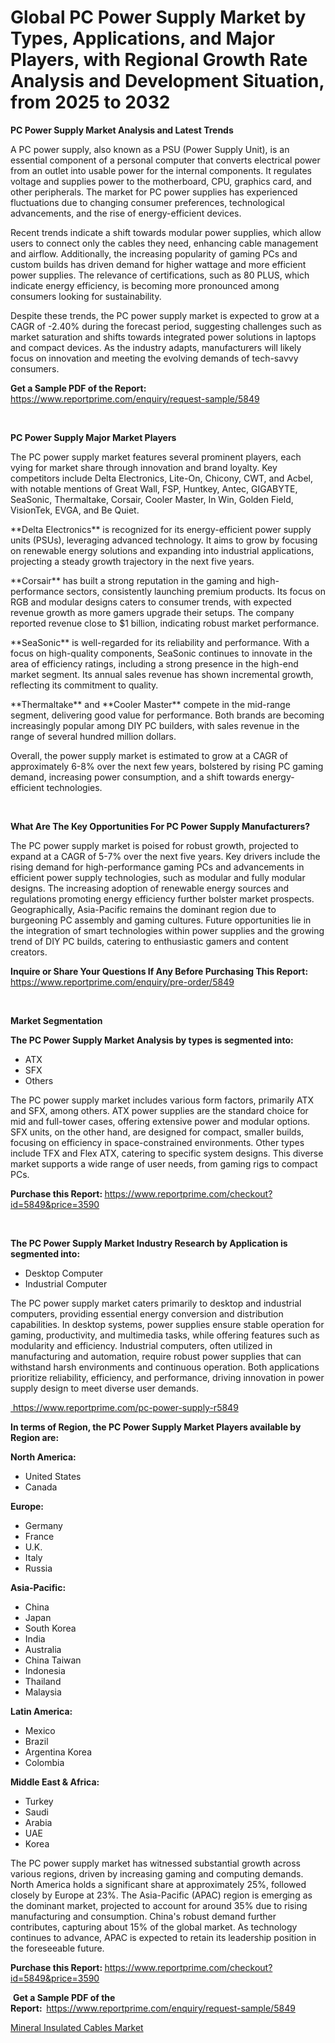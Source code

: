 <p><h1>Global PC Power Supply Market by Types, Applications, and Major Players, with Regional Growth Rate Analysis and Development Situation, from 2025 to 2032</h1></p><p><strong>PC Power Supply Market Analysis and Latest Trends</strong></p>
<p><p>A PC power supply, also known as a PSU (Power Supply Unit), is an essential component of a personal computer that converts electrical power from an outlet into usable power for the internal components. It regulates voltage and supplies power to the motherboard, CPU, graphics card, and other peripherals. The market for PC power supplies has experienced fluctuations due to changing consumer preferences, technological advancements, and the rise of energy-efficient devices.</p><p>Recent trends indicate a shift towards modular power supplies, which allow users to connect only the cables they need, enhancing cable management and airflow. Additionally, the increasing popularity of gaming PCs and custom builds has driven demand for higher wattage and more efficient power supplies. The relevance of certifications, such as 80 PLUS, which indicate energy efficiency, is becoming more pronounced among consumers looking for sustainability.</p><p>Despite these trends, the PC power supply market is expected to grow at a CAGR of -2.40% during the forecast period, suggesting challenges such as market saturation and shifts towards integrated power solutions in laptops and compact devices. As the industry adapts, manufacturers will likely focus on innovation and meeting the evolving demands of tech-savvy consumers.</p></p>
<p><strong>Get a Sample PDF of the Report:&nbsp;</strong> <a href="https://www.reportprime.com/enquiry/request-sample/5849?utm_campaign=3226&utm_medium=2&utm_source=Github&utm_content=ia&utm_term=19032025&utm_id=pc-power-supply">https://www.reportprime.com/enquiry/request-sample/5849</a></p>
<p>&nbsp;</p>
<p><strong>PC Power Supply Major Market Players</strong></p>
<p><p>The PC power supply market features several prominent players, each vying for market share through innovation and brand loyalty. Key competitors include Delta Electronics, Lite-On, Chicony, CWT, and Acbel, with notable mentions of Great Wall, FSP, Huntkey, Antec, GIGABYTE, SeaSonic, Thermaltake, Corsair, Cooler Master, In Win, Golden Field, VisionTek, EVGA, and Be Quiet.</p><p>**Delta Electronics** is recognized for its energy-efficient power supply units (PSUs), leveraging advanced technology. It aims to grow by focusing on renewable energy solutions and expanding into industrial applications, projecting a steady growth trajectory in the next five years.</p><p>**Corsair** has built a strong reputation in the gaming and high-performance sectors, consistently launching premium products. Its focus on RGB and modular designs caters to consumer trends, with expected revenue growth as more gamers upgrade their setups. The company reported revenue close to $1 billion, indicating robust market performance.</p><p>**SeaSonic** is well-regarded for its reliability and performance. With a focus on high-quality components, SeaSonic continues to innovate in the area of efficiency ratings, including a strong presence in the high-end market segment. Its annual sales revenue has shown incremental growth, reflecting its commitment to quality.</p><p>**Thermaltake** and **Cooler Master** compete in the mid-range segment, delivering good value for performance. Both brands are becoming increasingly popular among DIY PC builders, with sales revenue in the range of several hundred million dollars. </p><p>Overall, the power supply market is estimated to grow at a CAGR of approximately 6-8% over the next few years, bolstered by rising PC gaming demand, increasing power consumption, and a shift towards energy-efficient technologies.</p></p>
<p>&nbsp;</p>
<p><strong>What Are The Key Opportunities For PC Power Supply Manufacturers?</strong></p>
<p><p>The PC power supply market is poised for robust growth, projected to expand at a CAGR of 5-7% over the next five years. Key drivers include the rising demand for high-performance gaming PCs and advancements in efficient power supply technologies, such as modular and fully modular designs. The increasing adoption of renewable energy sources and regulations promoting energy efficiency further bolster market prospects. Geographically, Asia-Pacific remains the dominant region due to burgeoning PC assembly and gaming cultures. Future opportunities lie in the integration of smart technologies within power supplies and the growing trend of DIY PC builds, catering to enthusiastic gamers and content creators.</p></p>
<p><strong>Inquire or Share Your Questions If Any Before Purchasing This Report:</strong> <a href="https://www.reportprime.com/enquiry/pre-order/5849?utm_campaign=3226&utm_medium=2&utm_source=Github&utm_content=ia&utm_term=19032025&utm_id=pc-power-supply">https://www.reportprime.com/enquiry/pre-order/5849</a></p>
<p>&nbsp;</p>
<p><strong>Market Segmentation</strong></p>
<p><strong>The PC Power Supply Market Analysis by types is segmented into:</strong></p>
<p><ul><li>ATX</li><li>SFX</li><li>Others</li></ul></p>
<p><p>The PC power supply market includes various form factors, primarily ATX and SFX, among others. ATX power supplies are the standard choice for mid and full-tower cases, offering extensive power and modular options. SFX units, on the other hand, are designed for compact, smaller builds, focusing on efficiency in space-constrained environments. Other types include TFX and Flex ATX, catering to specific system designs. This diverse market supports a wide range of user needs, from gaming rigs to compact PCs.</p></p>
<p><strong>Purchase this Report:&nbsp;</strong><a href="https://www.reportprime.com/checkout?id=5849&price=3590&utm_campaign=3226&utm_medium=2&utm_source=Github&utm_content=ia&utm_term=19032025&utm_id=pc-power-supply">https://www.reportprime.com/checkout?id=5849&price=3590</a></p>
<p>&nbsp;</p>
<p><strong>The PC Power Supply Market Industry Research by Application is segmented into:</strong></p>
<p><ul><li>Desktop Computer</li><li>Industrial Computer</li></ul></p>
<p><p>The PC power supply market caters primarily to desktop and industrial computers, providing essential energy conversion and distribution capabilities. In desktop systems, power supplies ensure stable operation for gaming, productivity, and multimedia tasks, while offering features such as modularity and efficiency. Industrial computers, often utilized in manufacturing and automation, require robust power supplies that can withstand harsh environments and continuous operation. Both applications prioritize reliability, efficiency, and performance, driving innovation in power supply design to meet diverse user demands.</p></p>
<p><a href="https://www.reportprime.com/pc-power-supply-r5849?utm_campaign=3226&utm_medium=2&utm_source=Github&utm_content=ia&utm_term=19032025&utm_id=pc-power-supply">&nbsp;https://www.reportprime.com/pc-power-supply-r5849</a></p>
<p><strong>In terms of Region, the PC Power Supply Market Players available by Region are:</strong></p>
<p>
    <p> <strong> North America: </strong>
        <ul>
            <li>United States</li>
            <li>Canada</li>
        </ul>
        </p> 
    <p> <strong> Europe: </strong>
        <ul>
            <li>Germany</li>
            <li>France</li>
            <li>U.K.</li>
            <li>Italy</li>
            <li>Russia</li>
        </ul>
        </p> 
    <p> <strong> Asia-Pacific: </strong>
        <ul>
            <li>China</li>
            <li>Japan</li>
            <li>South Korea</li>
            <li>India</li>
            <li>Australia</li>
            <li>China Taiwan</li>
            <li>Indonesia</li>
            <li>Thailand</li>
            <li>Malaysia</li>
        </ul>
        </p> 
    <p> <strong> Latin America: </strong>
        <ul>
            <li>Mexico</li>
            <li>Brazil</li>
            <li>Argentina Korea</li>
            <li>Colombia</li>
        </ul>
        </p> 
    <p> <strong> Middle East & Africa: </strong>
        <ul>
            <li>Turkey</li>
            <li>Saudi</li>
            <li>Arabia</li>
            <li>UAE</li>
            <li>Korea</li>
        </ul>
    </p>
    </p>
<p><p>The PC power supply market has witnessed substantial growth across various regions, driven by increasing gaming and computing demands. North America holds a significant share at approximately 25%, followed closely by Europe at 23%. The Asia-Pacific (APAC) region is emerging as the dominant market, projected to account for around 35% due to rising manufacturing and consumption. China's robust demand further contributes, capturing about 15% of the global market. As technology continues to advance, APAC is expected to retain its leadership position in the foreseeable future.</p></p>
<p><strong>Purchase this Report: </strong><a href="https://www.reportprime.com/checkout?id=5849&price=3590&utm_campaign=3226&utm_medium=2&utm_source=Github&utm_content=ia&utm_term=19032025&utm_id=pc-power-supply">https://www.reportprime.com/checkout?id=5849&price=3590</a></p>
<p>&nbsp;<strong>Get a Sample PDF of the Report:&nbsp;&nbsp;</strong><a href="https://www.reportprime.com/enquiry/request-sample/5849?utm_campaign=3226&utm_medium=2&utm_source=Github&utm_content=ia&utm_term=19032025&utm_id=pc-power-supply">https://www.reportprime.com/enquiry/request-sample/5849</a></p>
<p><strong></strong></p>
<p><p><a href="https://github.com/akermigarib/Market-Research-Report-List-1/blob/main/mineral-insulated-cables-market.md?utm_campaign=3226&utm_medium=2&utm_source=Github&utm_content=ia&utm_term=19032025&utm_id=pc-power-supply">Mineral Insulated Cables Market</a></p></p>